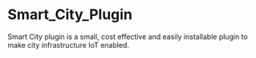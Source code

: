 # Smart_City_Plugin
Smart City plugin is a small, cost effective and easily installable plugin to make city infrastructure IoT enabled.
